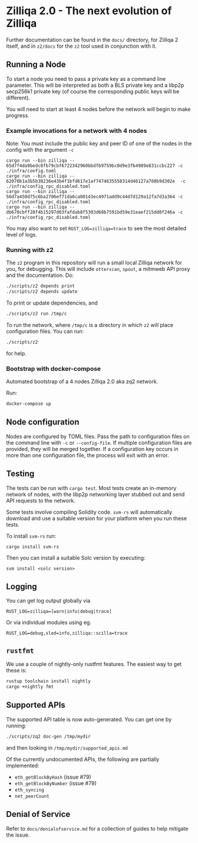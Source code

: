 # Zilliqa 2.0 - The next evolution of Zilliqa

Further documentation can be found in the `docs/` directory, for Zilliqa 2 itself, and in `z2/docs` for the `z2` tool used in conjunction with it.

## Running a Node

To start a node you need to pass a private key as a command line parameter.
This will be interpreted as both a BLS private key and a libp2p secp256k1 private key (of course the corresponding public keys will be different).

You will need to start at least 4 nodes before the network will begin to make progress.

### Example invocations for a network with 4 nodes

Note: You must include the public key and peer ID of one of the nodes in the config with the argument `-c`

```
cargo run --bin zilliqa -- 65d7f4da9bedc8fb79cbf6722342960bbdfb9759bc0d9e3fb4989e831ccbc227 -c ./infra/config.toml
cargo run --bin zilliqa -- 62070b1a3b5b30236e43b4f1bfd617e1af7474635558314d46127a708b9d302e  -c ./infra/config_rpc_disabled.toml
cargo run --bin zilliqa -- 56d7a450d75c6ba2706ef71da6ca80143ec4971add9c44d7d129a12fa7d3a364 -c ./infra/config_rpc_disabled.toml
cargo run --bin zilliqa -- db670cbff28f4b15297d03fafdab8f5303d68b7591bd59e31eaef215dd0f246a -c ./infra/config_rpc_disabled.toml
```

You may also want to set `RUST_LOG=zilliqa=trace` to see the most detailed level of logs.

### Running with z2

The `z2` program in this repository will run a small local Zilliqa
network for you, for debugging. This will include `otterscan`,
`spout`, a mitmweb API proxy and the documentation. Do:

```bash
./scripts/z2 depends print
./scripts/z2 depends update
```

To print or update dependencies, and

```bash
./scripts/z2 run /tmp/c
```

To run the network, where `/tmp/c` is a directory in which `z2` will place configuration files. You can run:

```bash
./scripts/z2
```

for help.

### Bootstrap with docker-compose

Automated bootstrap of a 4 nodes Zilliqa 2.0 aka zq2 network.

Run:

```bash
docker-compose up
```

## Node configuration

Nodes are configured by TOML files.
Pass the path to configuration files on the command line with `-c` or `--config-file`.
If multiple configuration files are provided, they will be merged together.
If a configuration key occurs in more than one configuration file, the process will exit with an error.

## Testing

The tests can be run with `cargo test`.
Most tests create an in-memory network of nodes, with the libp2p networking layer stubbed out and send API requests to the network.

Some tests involve compiling Solidity code.
`svm-rs` will automatically download and use a suitable version for your platform when you run these tests.

To install `svm-rs` run:

```
cargo install svm-rs
```

Then you can install a suitable Solc version by executing:

```
svm install <solc version>
```

## Logging

You can get log output globally via

```unset
RUST_LOG=zilliqa=[warn|info|debug|trace]
```

Or via individual modules using eg.

```unset
RUST_LOG=debug,sled=info,zilliqa::scilla=trace
```

## `rustfmt`

We use a couple of nightly-only rustfmt features. The easiest way to get these is:

```sh
rustup toolchain install nightly
cargo +nightly fmt
```

## Supported APIs

The supported API table is now auto-generated. You can get one by running:

```sh
./scripts/zq2 doc-gen /tmp/mydir
```

and then looking in `/tmp/mydir/supported_apis.md`

Of the currently undocumented APIs, the following are partially implemented:

  * `eth_getBlockByHash` (issue #79)
  * `eth_getBlockByNumber` (issue #79)
  * `eth_syncing`
  * `net_peerCount`

## Denial of Service

Refer to `docs/denialofservice.md` for a collection of guides to help mitigate the issue.